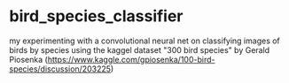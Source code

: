 # bird_species_classifier

my experimenting with a convolutional neural net on classifying images of birds by species
using the kaggel dataset "300 bird species" by Gerald Piosenka (https://www.kaggle.com/gpiosenka/100-bird-species/discussion/203225)
